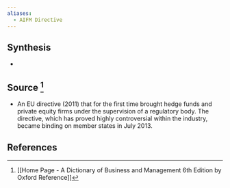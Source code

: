 ```yaml
---
aliases:
  - AIFM Directive
---
```

## Synthesis
- 
## Source [^1]
- An EU directive (2011) that for the first time brought hedge funds and private equity firms under the supervision of a regulatory body. The directive, which has proved highly controversial within the industry, became binding on member states in July 2013.
## References

[^1]: [[Home Page - A Dictionary of Business and Management 6th Edition by Oxford Reference]]